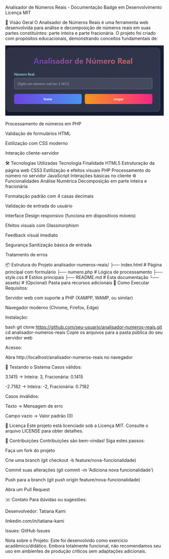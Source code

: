 Analisador de Números Reais - Documentação
Badge em Desenvolvimento
Licença MIT

📌 Visão Geral
O Analisador de Números Reais é uma ferramenta web desenvolvida para análise e decomposição de números reais em suas partes constituintes: parte inteira e parte fracionária.
O projeto foi criado com propósitos educacionais, demonstrando conceitos fundamentais de:


<img src="assets/analisadorpng.png" alt="Formulário" width="600">


Processamento de números em PHP

Validação de formulários HTML

Estilização com CSS moderno

Interação cliente-servidor

🛠 Tecnologias Utilizadas
Tecnologia	Finalidade
HTML5	Estruturação da página web
CSS3	Estilização e efeitos visuais
PHP	Processamento do número no servidor
JavaScript	Interações básicas no cliente
⚙️ Funcionalidades
Análise Numérica
Decomposição em parte inteira e fracionária

Formatação padrão com 4 casas decimais

Validação de entrada do usuário

Interface
Design responsivo (funciona em dispositivos móveis)

Efeitos visuais com Glassmorphism

Feedback visual imediato

Segurança
Sanitização básica de entrada

Tratamento de erros

📦 Estrutura do Projeto
analisador-numeros-reais/
├── index.html          # Página principal com formulário
├── numero.php          # Lógica de processamento
├── style.css           # Estilos principais
├── README.md           # Esta documentação
└── assets/             # (Opcional) Pasta para recursos adicionais
🚀 Como Executar
Requisitos:

Servidor web com suporte a PHP (XAMPP, WAMP, ou similar)

Navegador moderno (Chrome, Firefox, Edge)

Instalação:

bash
git clone https://github.com/seu-usuario/analisador-numeros-reais.git
cd analisador-numeros-reais
Copie os arquivos para a pasta pública do seu servidor web

Acesso:

Abra http://localhost/analisador-numeros-reais no navegador

🧪 Testando o Sistema
Casos válidos:

3.1415 → Inteira: 3, Fracionária: 0.1415

-2.7182 → Inteira: -2, Fracionária: 0.7182

Casos inválidos:

Texto → Mensagem de erro

Campo vazio → Valor padrão (0)

📝 Licença
Este projeto está licenciado sob a Licença MIT. Consulte o arquivo LICENSE para obter detalhes.

🤝 Contribuições
Contribuições são bem-vindas! Siga estes passos:

Faça um fork do projeto

Crie uma branch (git checkout -b feature/nova-funcionalidade)

Commit suas alterações (git commit -m 'Adiciona nova funcionalidade')

Push para a branch (git push origin feature/nova-funcionalidade)

Abra um Pull Request

✉️ Contato
Para dúvidas ou sugestões:

Desenvolvedor: Tatiana Kami

linkedin.com/in/tatiana-kami

Issues: GitHub Issues

Nota sobre o Projeto: Este foi desenvolvido como exercício acadêmico/didático. Embora totalmente funcional, 
não recomendamos seu uso em ambientes de produção críticos sem adaptações adicionais.
